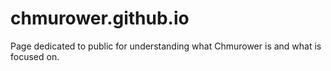 # chmurower.github.io
Page dedicated to public for understanding what Chmurower is and what is focused on.
